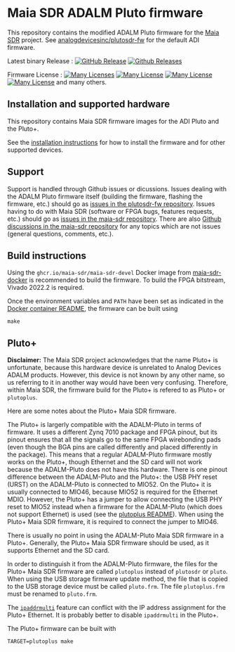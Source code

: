 # Maia SDR ADALM Pluto firmware

This repository contains the modified ADALM Pluto firmware for the
[Maia SDR](https://maia-sdr.org) project. See
[analogdevicesinc/plutosdr-fw](https://github.com/analogdevicesinc/plutosdr-fw)
for the default ADI firmware.

Latest binary Release : [![GitHub Release](https://img.shields.io/github/release/maia-sdr/plutosdr-fw.svg)](https://github.com/maia-sdr/plutosdr-fw/releases/latest)  [![Github Releases](https://img.shields.io/github/downloads/maia-sdr/plutosdr-fw/total.svg)](https://github.com/maia-sdr/plutosdr-fw/releases/latest)

Firmware License : [![Many Licenses](https://img.shields.io/badge/license-LGPL2+-blue.svg)](https://github.com/analogdevicesinc/plutosdr-fw/blob/master/LICENSE.md)  [![Many License](https://img.shields.io/badge/license-GPL2+-blue.svg)](https://github.com/analogdevicesinc/plutosdr-fw/blob/master/LICENSE.md)  [![Many License](https://img.shields.io/badge/license-BSD-blue.svg)](https://github.com/analogdevicesinc/plutosdr-fw/blob/master/LICENSE.md)  [![Many License](https://img.shields.io/badge/license-apache-blue.svg)](https://github.com/analogdevicesinc/plutosdr-fw/blob/master/LICENSE.md) and many others.

## Installation and supported hardware

This repository contains Maia SDR firmware images for the ADI Pluto and the
Pluto+.

See the [installation instructions](https://maia-sdr.org/installation/) for how
to install the firmware and for other supported devices.

## Support

Support is handled through Github issues or dicussions. Issues dealing with the ADALM Pluto
firmware itself (building the firmware, flashing the firmware, etc.) should go
as
[issues in the plutosdr-fw repository](https://github.com/maia-sdr/plutosdr-fw/issues).
Issues having to do with Maia SDR (software or FPGA bugs, features requests, etc.)
should go as [issues in the maia-sdr repository](https://github.com/maia-sdr/maia-sdr/issues).
There are also
[Github discussions in the maia-sdr repository](https://github.com/maia-sdr/maia-sdr/discussions)
for any topics which are not issues (general questions, comments, etc.).

## Build instructions

Using the `ghcr.io/maia-sdr/maia-sdr-devel` Docker image from
[maia-sdr-docker](https://github.com/maia-sdr/maia-sdr-docker) is recommended to build
the firmware. To build the FPGA bitstream, Vivado 2022.2 is required.

Once the environment variables and `PATH` have been set as indicated in the
[Docker container README](https://github.com/maia-sdr/maia-sdr-docker#readme),
the firmware can be built using
```
make
```
 
## Pluto+

**Disclaimer:** The Maia SDR project acknowledges that the name Pluto+ is
  unfortunate, because this hardware device is unrelated to Analog Devices
  ADALM products. However, this device is not known by any other name, so us
  referring to it in another way would have been very confusing. Therefore,
  within Maia SDR, the firmware build for the Pluto+ is refered to as Pluto+ or
  `plutoplus`.

Here are some notes about the Pluto+ Maia SDR firmware.

The Pluto+ is largerly compatible with the ADALM-Pluto in terms of firmware. It
uses a different Zynq 7010 package and FPGA pinout, but its pinout ensures that
all the signals go to the same FPGA wirebonding pads (even though the BGA pins
are called differently and placed differently in the package). This means that a
regular ADALM-Pluto firmware mostly works on the Pluto+, though Ethernet and the
SD card will not work because the ADALM-Pluto does not have this hardware. There
is one pinout difference between the ADALM-Pluto and the Pluto+: the USB PHY
reset (URST) on the ADALM-Pluto is connected to MIO52. On the Pluto+ it is
usually connected to MIO46, because MIO52 is required for the Ethernet
MDIO. However, the Pluto+ has a jumper to allow connecting the USB PHY reset to
MIO52 instead when a firmware for the ADALM-Pluto (which does not support
Ethernet) is used (see the [plutoplus
README](https://github.com/plutoplus/plutoplus/tree/master#jumpers-and-pinouts)). When
using the Pluto+ Maia SDR firmware, it is required to connect the jumper to
MIO46.

There is usually no point in using the ADALM-Pluto Maia SDR firmware in a
Pluto+. Generally, the Pluto+ Maia SDR firmware should be used, as it supports
Ethernet and the SD card.

In order to distinguish it from the ADALM-Pluto firmware, the files for the
Pluto+ Maia SDR firmware are called `plutoplus` instead of `plutosdr` or
`pluto`. When using the USB storage firmware update method, the file that is
copied to the USB storage device must be called `pluto.frm`. The file
`plutoplus.frm` must be renamed to `pluto.frm`.

The
[`ipaddrmulti`](https://maia-sdr.org/installation/#configure-the-pluto-usb-ethernet)
feature can conflict with the IP address assignment for the Pluto+ Ethernet. It
is probably better to disable `ipaddrmulti` in the Pluto+.

The Pluto+ firmware can be built with
```
TARGET=plutoplus make
```
